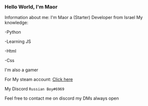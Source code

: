 ### Hello World, I'm Maor
Information about me: I'm Maor a (Starter) Developer from Israel
My knowledge:

-Python

-Learning JS

-Html

-Css

I'm also a gamer

For My steam account: [Click here](https://steamcommunity.com/id/YellowFlash770/)

My Discord ```Russian Boy#6969```

Feel free to contact me on discord my DMs always open
